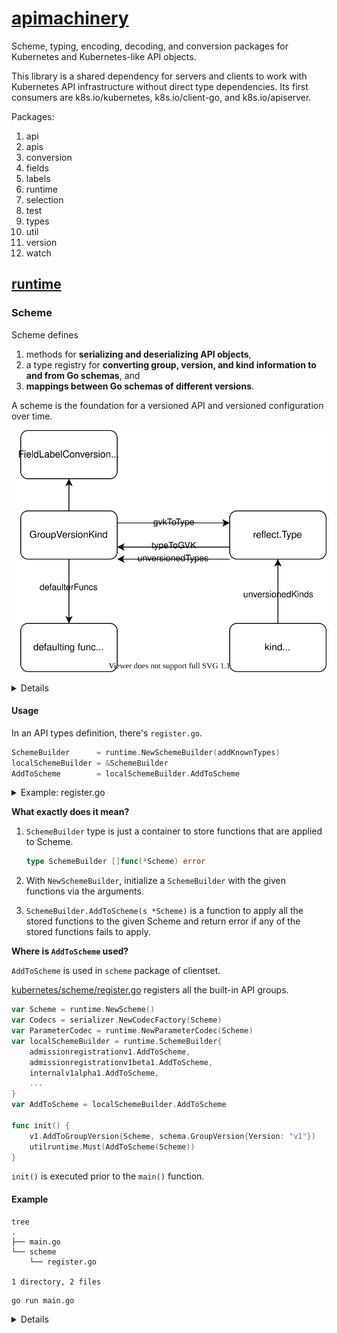 # [apimachinery](https://pkg.go.dev/k8s.io/apimachinery)

Scheme, typing, encoding, decoding, and conversion packages for Kubernetes and Kubernetes-like API objects.

This library is a shared dependency for servers and clients to work with Kubernetes API infrastructure without direct type dependencies. Its first consumers are k8s.io/kubernetes, k8s.io/client-go, and k8s.io/apiserver.

Packages:
1. api
1. apis
1. conversion
1. fields
1. labels
1. runtime
1. selection
1. test
1. types
1. util
1. version
1. watch

## [runtime](https://pkg.go.dev/k8s.io/apimachinery/pkg/runtime)

### Scheme

Scheme defines
1. methods for **serializing and deserializing API objects**,
1. a type registry for **converting group, version, and kind information to and from Go schemas**, and
1. **mappings between Go schemas of different versions**.

A scheme is the foundation for a versioned API and versioned configuration over time.

![](scheme/scheme.drawio.svg)

<details>

```go
type Scheme struct {
	// gvkToType allows one to figure out the go type of an object with
	// the given version and name.
	gvkToType map[schema.GroupVersionKind]reflect.Type

	// typeToGVK allows one to find metadata for a given go object.
	// The reflect.Type we index by should *not* be a pointer.
	typeToGVK map[reflect.Type][]schema.GroupVersionKind

	// unversionedTypes are transformed without conversion in ConvertToVersion.
	unversionedTypes map[reflect.Type]schema.GroupVersionKind

	// unversionedKinds are the names of kinds that can be created in the context of any group
	// or version
	// TODO: resolve the status of unversioned types.
	unversionedKinds map[string]reflect.Type

	// Map from version and resource to the corresponding func to convert
	// resource field labels in that version to internal version.
	fieldLabelConversionFuncs map[schema.GroupVersionKind]FieldLabelConversionFunc

	// defaulterFuncs is a map to funcs to be called with an object to provide defaulting
	// the provided object must be a pointer.
	defaulterFuncs map[reflect.Type]func(interface{})

	// converter stores all registered conversion functions. It also has
	// default converting behavior.
	converter *conversion.Converter

	// versionPriority is a map of groups to ordered lists of versions for those groups indicating the
	// default priorities of these versions as registered in the scheme
	versionPriority map[string][]string

	// observedVersions keeps track of the order we've seen versions during type registration
	observedVersions []schema.GroupVersion

	// schemeName is the name of this scheme.  If you don't specify a name, the stack of the NewScheme caller will be used.
	// This is useful for error reporting to indicate the origin of the scheme.
	schemeName string
}
```


Methods:
1. Converter
1. AddUnversionedTypes: add
1. AddKnownTypes: add
1. AddKnownTypeWithName: add
1. KnownTypes:
1. VersionsForGroupKind: `GroupKind` -> `[]schema.GroupVersion{}`
1. AllKnownTypes: -> `gvkToType`
1. ObjectKinds: Object -> `GroupVersionKind`
1. Recognizes: GroupVersionKind -> bool
1. IsUnversioned: Object -> bool
1. New: GroupVersionKind -> Object
1. AddIgnoredConversionType
1. AddConversionFunc
1. AddGeneratedConversionFunc
1. AddFieldLabelConversionFunc
1. AddTypeDefaultingFunc
1. Default
1. Convert: convert `in` into `out`
1. ConvertFieldLabel
...

</details>

#### Usage

In an API types definition, there's `register.go`.

```go
SchemeBuilder      = runtime.NewSchemeBuilder(addKnownTypes)
localSchemeBuilder = &SchemeBuilder
AddToScheme        = localSchemeBuilder.AddToScheme
```

<details><summary>Example: register.go</summary>

[apps/v1/register.go](https://github.com/kubernetes/api/blob/v0.24.3/apps/v1/register.go)

```go
// GroupName is the group name use in this package
const GroupName = "apps"

// SchemeGroupVersion is group version used to register these objects
var SchemeGroupVersion = schema.GroupVersion{Group: GroupName, Version: "v1"}

// Resource takes an unqualified resource and returns a Group qualified GroupResource
func Resource(resource string) schema.GroupResource {
	return SchemeGroupVersion.WithResource(resource).GroupResource()
}

var (
	// TODO: move SchemeBuilder with zz_generated.deepcopy.go to k8s.io/api.
	// localSchemeBuilder and AddToScheme will stay in k8s.io/kubernetes.
	SchemeBuilder      = runtime.NewSchemeBuilder(addKnownTypes)
	localSchemeBuilder = &SchemeBuilder
	AddToScheme        = localSchemeBuilder.AddToScheme
)

// Adds the list of known types to the given scheme.
func addKnownTypes(scheme *runtime.Scheme) error {
	scheme.AddKnownTypes(SchemeGroupVersion,
		&Deployment{},
		&DeploymentList{},
		&StatefulSet{},
		&StatefulSetList{},
		&DaemonSet{},
		&DaemonSetList{},
		&ReplicaSet{},
		&ReplicaSetList{},
		&ControllerRevision{},
		&ControllerRevisionList{},
	)
	metav1.AddToGroupVersion(scheme, SchemeGroupVersion)
	return nil
}
```

</details>

**What exactly does it mean?**

1. `SchemeBuilder` type is just a container to store functions that are applied to Scheme.

    ```go
    type SchemeBuilder []func(*Scheme) error
    ```
1. With `NewSchemeBuilder`, initialize a `SchemeBuilder` with the given functions via the arguments.
1. `SchemeBuilder.AddToScheme(s *Scheme)` is a function to apply all the stored functions to the given Scheme and return error if any of the stored functions fails to apply.

**Where is `AddToScheme` used?**

`AddToScheme` is used in `scheme` package of clientset.

[kubernetes/scheme/register.go](https://github.com/kubernetes/client-go/blob/master/kubernetes/scheme/register.go) registers all the built-in API groups.

```go
var Scheme = runtime.NewScheme()
var Codecs = serializer.NewCodecFactory(Scheme)
var ParameterCodec = runtime.NewParameterCodec(Scheme)
var localSchemeBuilder = runtime.SchemeBuilder{
	admissionregistrationv1.AddToScheme,
	admissionregistrationv1beta1.AddToScheme,
	internalv1alpha1.AddToScheme,
    ...
}
var AddToScheme = localSchemeBuilder.AddToScheme

func init() {
	v1.AddToGroupVersion(Scheme, schema.GroupVersion{Version: "v1"})
	utilruntime.Must(AddToScheme(Scheme))
}
```

`init()` is executed prior to the `main()` function.

#### Example

```
tree
.
├── main.go
└── scheme
    └── register.go

1 directory, 2 files
```

```
go run main.go
```

<details>

```
scheme/register.go is called
main
GroupVersionKind[Group: Version:v1      Kind:Status], reflect.Type: v1.Status
GroupVersionKind[Group:apps     Version:v1      Kind:DaemonSetList], reflect.Type: v1.DaemonSetList
GroupVersionKind[Group:apps     Version:v1      Kind:ReplicaSetList], reflect.Type: v1.ReplicaSetList
GroupVersionKind[Group:apps     Version:v1      Kind:ListOptions], reflect.Type: v1.ListOptions
GroupVersionKind[Group:apps     Version:v1      Kind:DeleteOptions], reflect.Type: v1.DeleteOptions
GroupVersionKind[Group: Version:v1      Kind:GetOptions], reflect.Type: v1.GetOptions
GroupVersionKind[Group: Version:v1      Kind:APIGroup], reflect.Type: v1.APIGroup
GroupVersionKind[Group:apps     Version:v1      Kind:StatefulSetList], reflect.Type: v1.StatefulSetList
GroupVersionKind[Group:apps     Version:v1      Kind:ReplicaSet], reflect.Type: v1.ReplicaSet
GroupVersionKind[Group:apps     Version:v1      Kind:DaemonSet], reflect.Type: v1.DaemonSet
GroupVersionKind[Group:apps     Version:v1      Kind:ControllerRevision], reflect.Type: v1.ControllerRevision
GroupVersionKind[Group:apps     Version:v1      Kind:GetOptions], reflect.Type: v1.GetOptions
GroupVersionKind[Group: Version:__internal      Kind:WatchEvent], reflect.Type: v1.InternalEvent
GroupVersionKind[Group: Version:v1      Kind:CreateOptions], reflect.Type: v1.CreateOptions
GroupVersionKind[Group:apps     Version:__internal      Kind:WatchEvent], reflect.Type: v1.InternalEvent
GroupVersionKind[Group:apps     Version:v1      Kind:CreateOptions], reflect.Type: v1.CreateOptions
GroupVersionKind[Group:apps     Version:v1      Kind:StatefulSet], reflect.Type: v1.StatefulSet
GroupVersionKind[Group:apps     Version:v1      Kind:ControllerRevisionList], reflect.Type: v1.ControllerRevisionList
GroupVersionKind[Group:apps     Version:v1      Kind:WatchEvent], reflect.Type: v1.WatchEvent
GroupVersionKind[Group:apps     Version:v1      Kind:UpdateOptions], reflect.Type: v1.UpdateOptions
GroupVersionKind[Group: Version:v1      Kind:DeleteOptions], reflect.Type: v1.DeleteOptions
GroupVersionKind[Group: Version:v1      Kind:UpdateOptions], reflect.Type: v1.UpdateOptions
GroupVersionKind[Group: Version:v1      Kind:APIVersions], reflect.Type: v1.APIVersions
GroupVersionKind[Group:apps     Version:v1      Kind:DeploymentList], reflect.Type: v1.DeploymentList
GroupVersionKind[Group: Version:v1      Kind:APIGroupList], reflect.Type: v1.APIGroupList
GroupVersionKind[Group:apps     Version:v1      Kind:Deployment], reflect.Type: v1.Deployment
GroupVersionKind[Group:apps     Version:v1      Kind:PatchOptions], reflect.Type: v1.PatchOptions
GroupVersionKind[Group: Version:v1      Kind:WatchEvent], reflect.Type: v1.WatchEvent
GroupVersionKind[Group: Version:v1      Kind:ListOptions], reflect.Type: v1.ListOptions
GroupVersionKind[Group: Version:v1      Kind:PatchOptions], reflect.Type: v1.PatchOptions
GroupVersionKind[Group: Version:v1      Kind:APIResourceList], reflect.Type: v1.APIResourceList
Those scheme are set in scheme/register.go
```

</details>
